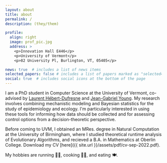 ```yaml
---
layout: about
title: about
permalink: /
description: (they/them)

profile:
  align: right
  image: prof_pic.jpg
  address: >
    <p>Innovation Hall E446</p>
    <p>University of Vermont</p>
    <p>82 University Pl, Burlington, VT, 05405</p>

news: true  # includes a list of news items
selected_papers: false # includes a list of papers marked as "selected={true}"
social: true  # includes social icons at the bottom of the page
---
```


I am a PhD student in Computer Science at the University of Vermont, co-advised by [Laurent Hébert-Dufresne](http://laurenthebertdufresne.github.io/) and [Jean-Gabriel Young](https://www.jgyoung.ca/). 
My research involves combining mechanistic modeling and Bayesian statistics for the study of epidemiology and ecology. 
I'm particularly interested in using these tools for informing how data should be collected and for assessing control options from a decision-theoretic perspective.

Before coming to UVM, I obtained an MRes. degree in Natural Computation at the University of Birmingham, where I studied theoretical runtime analysis of Evolutionary Algorithms, and recieved a B.A. in Mathematics at Oberlin College. Download my CV [here]({{ site.url }}/assets/pdf/cv-sep-2022.pdf).

My hobbies are running 🏃‍♀️, cooking 👩‍🍳, and eating 🍽.
